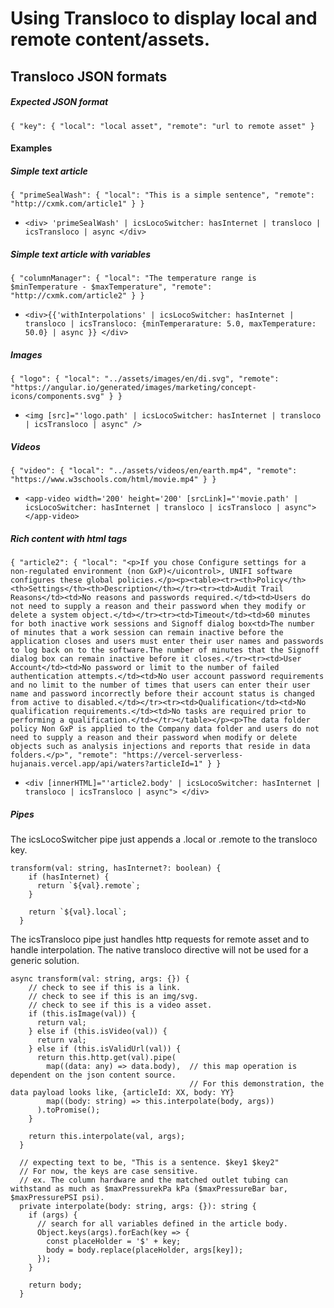 # Using Transloco to display local and remote content/assets.

## Transloco JSON formats

##### Expected JSON format
`
{
  "key": {
    "local": "local asset",
    "remote": "url to remote asset"
}
`

#### Examples
##### Simple text article
`
{
    "primeSealWash": {
        "local": "This is a simple sentence",
        "remote": "http://cxmk.com/article1"
    }
}
`
- `<div> 'primeSealWash' | icsLocoSwitcher: hasInternet | transloco | icsTransloco | async </div>`


##### Simple text article with variables
`
{
    "columnManager": {
        "local": "The temperature range is $minTemperature - $maxTemperature",
        "remote": "http://cxmk.com/article2"
    }
}
`
- `<div>{{'withInterpolations' | icsLocoSwitcher: hasInternet | transloco | icsTransloco: {minTemperarature: 5.0, maxTemperature: 50.0} | async }} </div>`

##### Images
`
{
    "logo": {
      "local": "../assets/images/en/di.svg",
      "remote": "https://angular.io/generated/images/marketing/concept-icons/components.svg"
    }
}
`
- `<img [src]="'logo.path' | icsLocoSwitcher: hasInternet | transloco | icsTransloco | async" />`

##### Videos
`
{
    "video": {
      "local": "../assets/videos/en/earth.mp4",
      "remote": "https://www.w3schools.com/html/movie.mp4"
    }
}
`
- `<app-video width='200' height='200' [srcLink]="'movie.path' | icsLocoSwitcher: hasInternet | transloco | icsTransloco | async"></app-video>`

##### Rich content with html tags
`
{
    "article2": {
      "local": "<p>If you chose Configure settings for a non-regulated environment (non GxP)</uicontrol>, UNIFI software configures these global policies.</p><p><table><tr><th>Policy</th><th>Settings</th><th>Description</th></tr><tr><td>Audit Trail Reasons</td><td>No reasons and passwords required.</td><td>Users do not need to supply a reason and their password when they modify or delete a system object.</td></tr><tr><td>Timeout</td><td>60 minutes for both inactive work sessions and Signoff dialog box<td>The number of minutes that a work session can remain inactive before the application closes and users must enter their user names and passwords to log back on to the software.The number of minutes that the Signoff dialog box can remain inactive before it closes.</tr><tr><td>User Account</td><td>No password or limit to the number of failed authentication attempts.</td><td>No user account password requirements and no limit to the number of times that users can enter their user name and password incorrectly before their account status is changed from active to disabled.</td></tr><tr><td>Qualification</td><td>No qualification requirements.</td><td>No tasks are required prior to performing a qualification.</td></tr></table></p><p>The data folder policy Non GxP is applied to the Company data folder and users do not need to supply a reason and their password when modify or delete objects such as analysis injections and reports that reside in data folders.</p>",
      "remote": "https://vercel-serverless-hujanais.vercel.app/api/waters?articleId=1"
    }
}
`
- `<div [innerHTML]="'article2.body' | icsLocoSwitcher: hasInternet | transloco | icsTransloco | async"> </div> `

##### Pipes

The icsLocoSwitcher pipe just appends a .local or .remote to the transloco key.
```  
transform(val: string, hasInternet?: boolean) {
    if (hasInternet) {
      return `${val}.remote`;
    }

    return `${val}.local`;
  }

```

The icsTransloco pipe just handles http requests for remote asset and to handle interpolation.  The native transloco directive will not be used for a generic solution.
```
async transform(val: string, args: {}) {
    // check to see if this is a link.
    // check to see if this is an img/svg.
    // check to see if this is a video asset.
    if (this.isImage(val)) {
      return val;
    } else if (this.isVideo(val)) {
      return val;
    } else if (this.isValidUrl(val)) {
      return this.http.get(val).pipe(
        map((data: any) => data.body),  // this map operation is dependent on the json content source. 
                                        // For this demonstration, the data payload looks like, {articleId: XX, body: YY}
        map((body: string) => this.interpolate(body, args))
      ).toPromise();
    }

    return this.interpolate(val, args);
  }
  
  // expecting text to be, "This is a sentence. $key1 $key2"
  // For now, the keys are case sensitive.
  // ex. The column hardware and the matched outlet tubing can withstand as much as $maxPressurekPa kPa ($maxPressureBar bar, $maxPressurePSI psi).
  private interpolate(body: string, args: {}): string {
    if (args) {
      // search for all variables defined in the article body.
      Object.keys(args).forEach(key => {
        const placeHolder = '$' + key;
        body = body.replace(placeHolder, args[key]);
      });
    }

    return body;
  }
  
```

